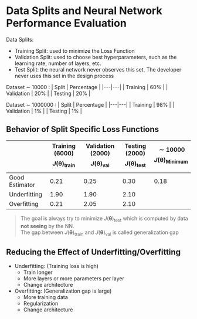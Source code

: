 # Data Splits and Neural Network Performance Evaluation

Data Splits:

* Training Split: used to minimize the Loss Function
* Validation Split: used to choose best hyperparameters, such as the learning rate, number of layers, etc.
* Test Split: the neural network never observes this set. The developer never uses this set in the design process

Dataset $\sim$ 10000 :
| Split | Percentage |
|---|---|
| Training | 60% |
| Validation | 20% |
| Testing | 20% |

Dataset $\sim$ 1000000 :
| Split | Percentage |
|---|---|
| Training | 98% |
| Validation | 1% |
| Testing | 1% |

## Behavior of Split Specific Loss Functions

|  | **Training (6000) $$J(\bm{\theta})_{\text{train}}$$** | **Validation (2000) $$J(\bm{\theta})_{\text{val}}$$** | **Testing (2000) $$J(\bm{\theta})_{\text{test}}$$** | **$\sim{}10000$ $$J(\bm{\theta})_{\text{Minimum}}$$** |
|---|---|---|---|---|
| Good Estimator | 0.21 | 0.25 | 0.30 | 0.18 |
| Underfitting | 1.90 | 1.90 | 2.10 |  |
| Overfitting | 0.21 | 2.05 | 2.10 |  |

> The goal is always try to minimize $J(\bm{\theta})_{\text{test}}$ which is computed by data **not seeing** by the NN.</br>
The gap between $J(\bm{\theta})_{\text{train}}$ and $J(\bm{\theta})_{\text{val}}$ is called generalization gap

## Reducing the Effect of Underfitting/Overfitting

* Underfitting: (Training loss is high)
  * Train longer
  * More layers or more parameters per layer
  * Change architecture
* Overfitting: (Generalization gap is large)
  * More training data
  * Regularization
  * Change architecture
